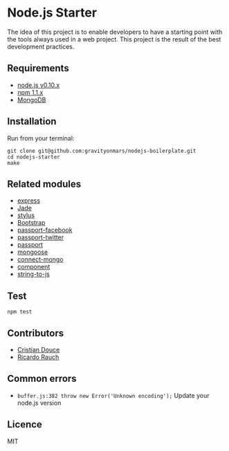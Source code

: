 # Node.js Starter
The idea of this project is to enable developers to have a starting point with the tools always used in a web project. This project is the result of the best development practices.

## Requirements
* [node.js v0.10.x](http://nodejs.org/download/)
* [npm 1.1.x](http://npm.org)
* [MongoDB](http://docs.mongodb.org/manual/installation/)

## Installation

Run from your terminal:

    git clone git@github.com:gravityonmars/nodejs-boilerplate.git
    cd nodejs-starter
    make 

## Related modules
* [express]() 
* [Jade]()
* [stylus]()
* [Bootstrap]()
* [passport-facebook]()
* [passport-twitter]()
* [passport]()
* [mongoose]()
* [connect-mongo]()
* [component]()
* [string-to-js]()


## Test

    npm test

## Contributors
* [Cristian Douce](http://twitter.com/cristiandouce)
* [Ricardo Rauch](http://twitter.com/gravityonmars)

## Common errors
* `buffer.js:382 throw new Error('Unknown encoding');`
  Update your node.js version

## Licence 
MIT
